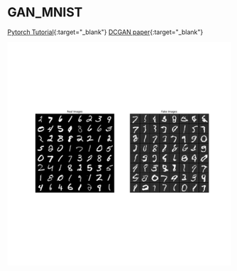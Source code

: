 # GAN_MNIST

[Pytorch Tutorial](https://pytorch.org/tutorials/beginner/dcgan_faces_tutorial.html){:target="_blank"}
[DCGAN paper](https://arxiv.org/pdf/1511.06434.pdf){:target="_blank"}

![Real Images vs. Fake Images](/images/img.png "Real Images vs. Fake Images")
